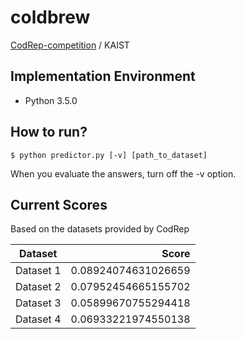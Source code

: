 # coldbrew

[CodRep-competition](https://github.com/KTH/CodRep-competition) / KAIST

## Implementation Environment

* Python 3.5.0

## How to run?
```shell
$ python predictor.py [-v] [path_to_dataset]
```
When you evaluate the answers, turn off the -v option.

## Current Scores
Based on the datasets provided by CodRep

|  Dataset  |         Score        |
|:---------:|---------------------:|
| Dataset 1 | 0.08924074631026659  |
| Dataset 2 | 0.07952454665155702  |
| Dataset 3 | 0.05899670755294418  |
| Dataset 4 | 0.06933221974550138  |
